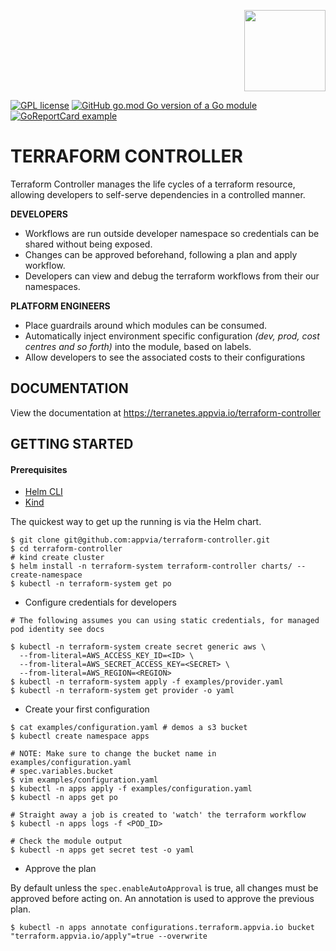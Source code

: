 <p align="right">
  <img src="docs/images/cogs.png" width="130">
<p>

[![GPL license](https://img.shields.io/badge/License-GPL-blue.svg)](http://perso.crans.org/besson/LICENSE.html) [![GitHub go.mod Go version of a Go module](https://img.shields.io/github/go-mod/go-version/gomods/athens.svg)](https://github.com/gomods/athens) [![GoReportCard example](https://goreportcard.com/badge/github.com/appvia/terraform-controller)](https://goreportcard.com/report/github.com/appvia/terraform-controller)

# **TERRAFORM CONTROLLER**

Terraform Controller manages the life cycles of a terraform resource, allowing developers to self-serve dependencies in a controlled manner.

**DEVELOPERS**

* Workflows are run outside developer namespace so credentials can be shared without being exposed.
* Changes can be approved beforehand, following a plan and apply workflow.
* Developers can view and debug the terraform workflows from their our namespaces.

**PLATFORM ENGINEERS**

* Place guardrails around which modules can be consumed.
* Automatically inject environment specific configuration _(dev, prod, cost centres and so forth)_ into the module, based on labels.
* Allow developers to see the associated costs to their configurations

**DOCUMENTATION**
---

View the documentation at https://terranetes.appvia.io/terraform-controller

**GETTING STARTED**
---

#### Prerequisites

* [Helm CLI](https://helm.sh/docs/intro/install/)
* [Kind](https://kind.sigs.k8s.io/)

The quickest way to get up the running is via the Helm chart.

```shell
$ git clone git@github.com:appvia/terraform-controller.git
$ cd terraform-controller
# kind create cluster
$ helm install -n terraform-system terraform-controller charts/ --create-namespace
$ kubectl -n terraform-system get po

```

* Configure credentials for developers

```shell
# The following assumes you can using static credentials, for managed pod identity see docs

$ kubectl -n terraform-system create secret generic aws \
  --from-literal=AWS_ACCESS_KEY_ID=<ID> \
  --from-literal=AWS_SECRET_ACCESS_KEY=<SECRET> \
  --from-literal=AWS_REGION=<REGION>
$ kubectl -n terraform-system apply -f examples/provider.yaml
$ kubectl -n terraform-system get provider -o yaml
```

* Create your first configuration

```shell
$ cat examples/configuration.yaml # demos a s3 bucket
$ kubectl create namespace apps

# NOTE: Make sure to change the bucket name in examples/configuration.yaml
# spec.variables.bucket
$ vim examples/configuration.yaml
$ kubectl -n apps apply -f examples/configuration.yaml
$ kubectl -n apps get po

# Straight away a job is created to 'watch' the terraform workflow
$ kubectl -n apps logs -f <POD_ID>

# Check the module output
$ kubectl -n apps get secret test -o yaml
```

* Approve the plan

By default unless the `spec.enableAutoApproval` is true, all changes must be approved before acting on. An annotation is used to approve the previous plan.

```shell
$ kubectl -n apps annotate configurations.terraform.appvia.io bucket "terraform.appvia.io/apply"=true --overwrite
```
